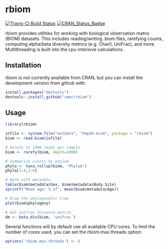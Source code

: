rbiom
=======

[![Travis-CI Build Status](https://travis-ci.org/dansmith01/rbiom.svg?branch=master)](https://travis-ci.org/dansmith01/rbiom) [![CRAN\_Status\_Badge](http://www.r-pkg.org/badges/version/rbiom)](https://cran.r-project.org/package=rbiom)

rbiom provides utilities for working with biological observation matrix (BIOM) datasets. This includes reading/writing .biom files, rarefying counts, computing alpha/beta diversity metrics (e.g. Chao1, UniFrac), and more. Multithreading is built into the cpu intensive calculations.


Installation
------------

rbiom is not currently available from CRAN, but you can install the development version from github with:

``` r
install.packages("devtools")
devtools::install_github("cmmr/rbiom")
```


Usage
-----

``` r
library(rbiom)

infile <- system.file("extdata", "hmp50.biom", package = "rbiom")
biom <- read.biom(infile)

# Rarefy to 1000 reads per sample
biom <- rarefy(biom, depth=1000)

# Summarize counts by phylum
phyla <- taxa.rollup(biom, 'Phylum')
phyla[1:4,1:6]

# Work with metadata
table(biom$metadata$Sex, biom$metadata$Body.Site)
sprintf("Mean age: %.1f", mean(biom$metadata$Age))

# Draw the phylogenetic tree
plot(biom$phylogeny)

# Get unifrac distance matrix
dm <- beta.div(biom, 'unifrac')
```

Several functions will by default use all available CPU cores. To limit the number of cores used, you can set the rbiom.max.threads option:

``` r
options('rbiom.max.threads') <- 6
```




